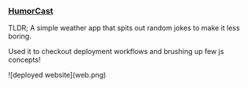 ### <a href="https://humorcast.herokuapp.com">HumorCast</a>
TLDR; A simple weather app that spits out random jokes to make it less boring.
<p>Used it to checkout deployment workflows and brushing up few js concepts!</p>
![deployed website](web.png)